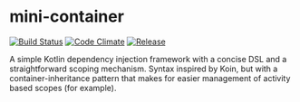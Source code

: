 # mini-container

[![Build Status](https://travis-ci.org/jbrunton/mini-container.svg?branch=master)](https://travis-ci.org/jbrunton/mini-container)
[![Code Climate](https://codeclimate.com/github/jbrunton/mini-container/badges/gpa.svg)](https://codeclimate.com/github/jbrunton/mini-container)
[![Release](https://jitpack.io/v/jbrunton/mini-container.svg)](https://jitpack.io/#jbrunton/mini-container)

A simple Kotlin dependency injection framework with a concise DSL and a straightforward scoping mechanism. Syntax inspired by Koin, but with a container-inheritance pattern that makes for easier management of activity based scopes (for example).
